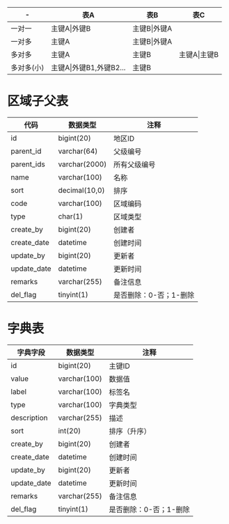 | -      | 表A                | 表B       | 表C       |
| ------ | ----------------- | -------- | -------- |
| 一对一    | 主键A\|外键B          | 主键B\|外键A |          |
| 一对多    | 主键A               | 主键B\|外键A |          |
| 多对多    | 主键A               | 主键B      | 主键A\|主键B |
| 多对多(小) | 主键A\|外键B1,外键B2... | 主键B      |          |
 
# 区域子父表
 
| 代码          | 数据类型          | 注释            |
| ----------- | ------------- | ------------- |
| id          | bigint(20)    | 地区ID          |
| parent_id   | varchar(64)   | 父级编号          |
| parent_ids  | varchar(2000) | 所有父级编号        |
| name        | varchar(100)  | 名称            |
| sort        | decimal(10,0) | 排序            |
| code        | varchar(100)  | 区域编码          |
| type        | char(1)       | 区域类型          |
| create_by   | bigint(20)    | 创建者           |
| create_date | datetime      | 创建时间          |
| update_by   | bigint(20)    | 更新者           |
| update_date | datetime      | 更新时间          |
| remarks     | varchar(255)  | 备注信息          |
| del_flag    | tinyint(1)    | 是否删除：0-否；1-删除 |
 
 
# 字典表
 
| 字典字段        | 数据类型         | 注释            |
| ----------- | ------------ | ------------- |
| id          | bigint(20)   | 主键ID          |
| value       | varchar(100) | 数据值           |
| label       | varchar(100) | 标签名           |
| type        | varchar(100) | 字典类型          |
| description | varchar(255) | 描述            |
| sort        | int(20)      | 排序（升序）        |
| create_by   | bigint(20)   | 创建者           |
| create_date | datetime     | 创建时间          |
| update_by   | bigint(20)   | 更新者           |
| update_date | datetime     | 更新时间          |
| remarks     | varchar(255) | 备注信息          |
| del_flag    | tinyint(1)   | 是否删除：0-否；1-删除 |
